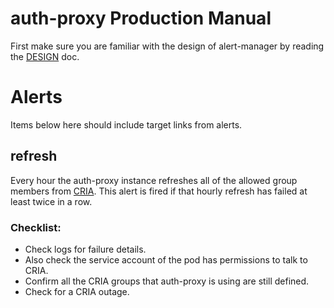 # auth-proxy Production Manual

First make sure you are familiar with the design of alert-manager by reading the
[DESIGN](http://go/auth-proxy) doc.

# Alerts

Items below here should include target links from alerts.

## refresh

Every hour the auth-proxy instance refreshes all of the allowed group members
from [CRIA](http://go/CRIA). This alert is fired if that hourly refresh has
failed at least twice in a row.

### Checklist:

- Check logs for failure details.
- Also check the service account of the pod has permissions to talk to CRIA.
- Confirm all the CRIA groups that auth-proxy is using are still defined.
- Check for a CRIA outage.
